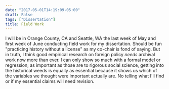 ```yaml
---
date: "2017-05-01T14:19:09-05:00"
draft: False
tags: ["Dissertation"]
title: Field Work
---
```


I will be in Orange County, CA and Seattle, WA the last week of May and first week of June conducting field work for my dissertation. Should be fun "practicing history without a license" as my co-chair is fond of saying. But in truth, I think good empirical research on foreign policy *needs* archival work now more than ever. I can only show so much with a formal model or regression; as important as those are to rigorous social science, getting into the historical weeds is equally as essential because it shows us which of the variables we thought were important actually are. No telling what I'll find or if my essential claims will need revision.
